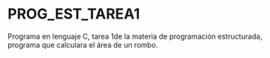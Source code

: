 # PROG_EST_TAREA1
Programa en lenguaje C, tarea 1de la materia de programación estructurada, programa que calculara el área de un rombo.
